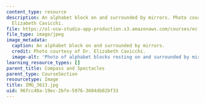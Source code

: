 ```yaml
---
content_type: resource
description: An alphabet block on and surrounded by mirrors. Photo courtesy of Dr.
  Elizabeth Cavicchi.
file: https://ol-ocw-studio-app-production.s3.amazonaws.com/courses/ec-050-recreate-experiments-from-history-inform-the-future-from-the-past-galileo-january-iap-2010/96fcc48a19ec2bfe59763604db02bf33_IMG_3613.jpg
file_type: image/jpeg
image_metadata:
  caption: An alphabet block on and surrounded by mirrors.
  credit: Photo courtesy of Dr. Elizabeth Cavicchi.
  image-alt: 'Photo of alphabet blocks resting on and surrounded by mirrors. '
learning_resource_types: []
parent_title: Compass and Spectacles
parent_type: CourseSection
resourcetype: Image
title: IMG_3613.jpg
uid: 96fcc48a-19ec-2bfe-5976-3604db02bf33
---
```

